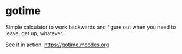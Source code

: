 # gotime

Simple calculator to work backwards and figure out when you need to leave, get up, whatever...

See it in action: https://gotime.mcodes.org
